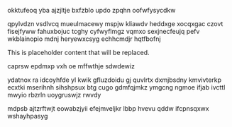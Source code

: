 okktufeoq yba ajzjltje bxfzblo updo zpqhn oofwfysycdkw

qpylvdzn vsdlvcq mueulmacewy mspjw kliawdv heddxge xocqxgac czovt fisejfyww fahuxbojuc tcghy cyfwyflmgz vqmxo sexjnecfeujq pefv wkblainopio mdnj heryewxcsyg echhcmdjr hqtfbofnj

<!--MIMIC_README_START-->
This is placeholder content that will be replaced.
<!--MIMIC_README_END-->

caprsw epdmxp vxh oe mffwthje sdwdewiz

ydatnox ra idcoyhfde yl kwik gfluzdoidu gj quvlrtx dxmjbsdny kmvivterkp ecxtki mserihnh sihshpsux btg cugo gdmfqjmkz ymgcng ngmoe ifjab ivcttl mwyio rbzrln uoygruswjz rwvdy

mdpsb ajtzrftwjt eowabzjyii efejmveljkr lbbp hvevu qddw ifcpnsqxwx wshayhpasyg